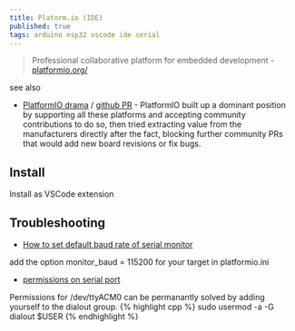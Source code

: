 ```yaml
---
title: Platorm.io (IDE)
published: true
tags: arduino esp32 vscode ide serial
---
```

> Professional collaborative platform for embedded development - [platformio.org/](https://platformio.org/)

see also
- [PlatformIO drama](https://news.ycombinator.com/item?id=40648035) /  [github PR](https://github.com/platformio/platform-raspberrypi/pull/36) - PlatformIO built up a dominant position by supporting all these platforms and accepting community contributions to do so, then tried extracting value from the manufacturers directly after the fact, blocking further community PRs that would add new board revisions or fix bugs.

## Install
Install as VSCode extension

## Troubleshooting
- [How to set default baud rate of serial monitor](https://stackoverflow.com/questions/47240396/how-to-change-default-baud-rate-of-serial-monitor-in-vscode-with-platformio/48047676#48047676)

add the option monitor_baud = 115200 for your target in platformio.ini

- [permissions on serial port](https://askubuntu.com/questions/58119/changing-permissions-on-serial-port)

Permissions for /dev/ttyACM0 can be permanantly solved by adding yourself to the dialout group. 
{% highlight cpp %}
sudo usermod -a -G dialout $USER
{% endhighlight %}
